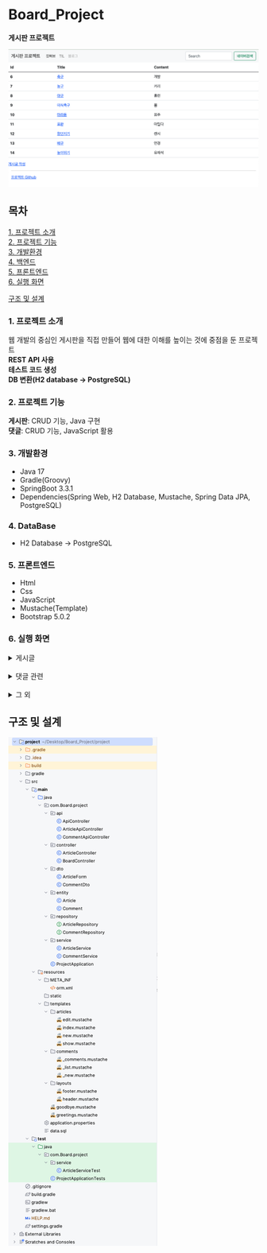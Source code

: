 # Board_Project
**게시판 프로젝트**

![메인 화면](./img/main.png)

## 목차
[1. 프로젝트 소개](#1-프로젝트-소개)    
[2. 프로젝트 기능](#2-프로젝트-기능)    
[3. 개발환경](#3-개발환경)   
[4. 백엔드](#4-백엔드)   
[5. 프론트엔드](#5-프론트엔드)   
[6. 실행 화면](#6-실행-화면)   

[구조 및 설계](#구조-및-설계)

### 1. 프로젝트 소개
웹 개발의 중심인 게시판을 직접 만들어 웹에 대한 이해를 높이는 것에 중점을 둔 프로젝트  
**REST API 사용**  
**테스트 코드 생성**  
**DB 변환(H2 database -> PostgreSQL)**

### 2. 프로젝트 기능
**게시판**: CRUD 기능, Java 구현  
**댓글**: CRUD 기능, JavaScript 활용  

### 3. 개발환경
- Java 17
- Gradle(Groovy)
- SpringBoot 3.3.1
- Dependencies(Spring Web, H2 Database, Mustache, Spring Data JPA, PostgreSQL)

### 4. DataBase
- H2 Database -> PostgreSQL

### 5. 프론트엔드
- Html
- Css
- JavaScript
- Mustache(Template)
- Bootstrap 5.0.2


### 6. 실행 화면
  <details>
    <summary>게시글</summary>   
       
    
  **1. 게시글 전체 목록**   
  ![image](./img/1.gif)   
   
     
  **2. 게시글 작성**   
  ![image](./img/2.gif)   
     
  **3. 게시글 상세보기**   
  ![image](./img/3.gif)   
     
   **4. 게시글 수정 화면**     
  ![image](./img/4.gif)      
  
  **5. 게시글 삭제 화면**   
  ![image](./img/5.gif)   
  게시글 삭제 후 `삭제 완료` 알림 창 발생   
  
  </details>

  <br/>   
  
  <details>
    <summary>댓글 관련</summary>   
       
  **1. 댓글 작성**       
  ![image](./img/6.gif)   
  `댓글 등록 완료` 알림 발생
  
  **2. 댓글 수정**   
  ![image](./img/8.gif)   
  `댓글 수정 완료` 알림 발생

  **3. 댓글 삭제**   
  ![image](./img/7.gif)   
  `n번 댓글 삭제 완료` 알림 발생  
           
  </details>

  <br/>   

  <details>
    <summary>그 외</summary>   

  ![image](./img/10.gif)      
  
  </details>
   

## 구조 및 설계   

 ![image](./img/9.png) 
